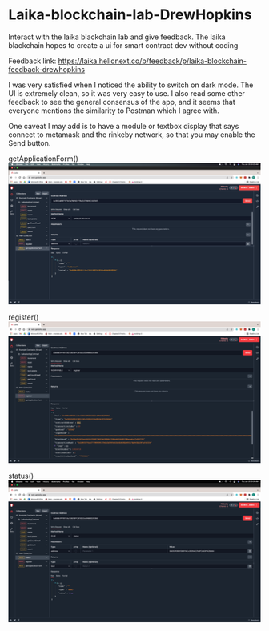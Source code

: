 # Laika-blockchain-lab-DrewHopkins
Interact with the laika blackchain lab and give feedback.
The laika blackchain hopes to create a ui for smart contract dev without coding

Feedback link: https://laika.hellonext.co/b/feedback/p/laika-blockchain-feedback-drewhopkins

I was very satisfied when I noticed the ability to switch on dark mode. The UI is extremely clean, so it was very easy to use. I also read some other feedback to see the general consensus of the app, and it seems that everyone mentions the similarity to Postman which I agree with. 

One caveat I may add is to have a module or textbox display that says connect to metamask and the rinkeby network, so that you may enable the Send button.

getApplicationForm()
![alt text](https://github.com/DrewHopkins/Laika-blockchain-lab-DrewHopkins/blob/main/getApplicationForm-drew.png?raw=true)

register()
![alt text](https://github.com/DrewHopkins/Laika-blockchain-lab-DrewHopkins/blob/main/register-drew.png?raw=true)

status()
![alt text](https://github.com/DrewHopkins/Laika-blockchain-lab-DrewHopkins/blob/main/status-drew.png?raw=true)
